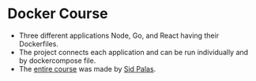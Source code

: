 # Docker Course
 - Three different applications Node, Go, and React having their Dockerfiles.  
 - The project connects each application and can be run individually and by dockercompose file.
 - The [entire course](https://github.com/sidpalas/devops-directive-docker-course) was made by [Sid Palas](https://github.com/sidpalas).
